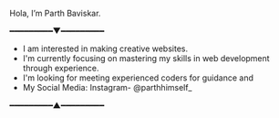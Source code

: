 Hola, I’m Parth Baviskar.

━━━━━━━━━▼━━━━━━━━━
- I am interested in making creative websites.
- I'm currently focusing on mastering my skills in web development through experience.
- I'm looking for meeting experienced coders for guidance and 
- My Social Media: Instagram- @parthhimself_

━━━━━━━━━▲━━━━━━━━━
<!---
parthhimself22/parthhimself22 is a ✨ special ✨ repository because its `README.md` (this file) appears on your GitHub profile.
You can click the Preview link to take a look at your changes.
--->
